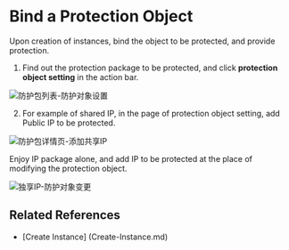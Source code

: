 # Bind a Protection Object

Upon creation of instances, bind the object to be protected, and provide protection.

1. Find out the protection package to be protected, and click **protection object setting** in the action bar.

![防护包列表-防护对象设置](https://github.com/jdcloudcom/cn/blob/Anti-DDoS/image/Anti-DDoS-Protection-Package/防护包列表-防护对象设置.jpg)

2. For example of shared IP, in the page of protection object setting, add Public IP to be protected.

![防护包详情页-添加共享IP](https://github.com/jdcloudcom/cn/blob/Anti-DDoS/image/Anti-DDoS-Protection-Package/防护包详情页-添加共享IP.png)

Enjoy IP package alone, and add IP to be protected at the place of modifying the protection object.

![独享IP-防护对象变更](https://github.com/jdcloudcom/cn/blob/Anti-DDoS/image/Anti-DDoS-Protection-Package/独享IP-防护对象更改.png)

## Related References
- [Create Instance] (Create-Instance.md)

